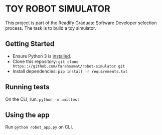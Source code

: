 # TOY ROBOT SIMULATOR
This project is part of the Readify Graduate Software Developer selection process. The task is to build a toy simulator.

## Getting Started
* Ensure Python 3 is [installed](https://www.python.org/downloads/).
* Clone this repository: `git clone https:://github.com/farahsamat/robot-simulator.git`
* Install dependencies: `pip install -r requirements.txt`

## Running tests
On the CLI, run: `python -m unittest`

## Using the app
Run `python robot_app.py` on CLI.

